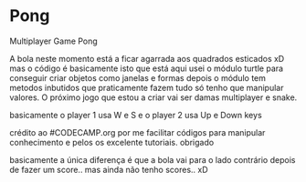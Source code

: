# Pong
Multiplayer Game Pong

A bola neste momento está a ficar agarrada aos quadrados esticados xD
mas o código é basicamente isto que está aqui usei o módulo turtle para conseguir criar objetos como janelas e formas depois o módulo tem metodos inbutidos que praticamente fazem tudo só tenho que manipular valores. 
O próximo jogo que estou a criar vai ser damas multiplayer e snake.

basicamente o player 1 usa W e S e o player 2 usa Up e Down keys

crédito ao #CODECAMP.org por me facilitar códigos para manipular conhecimento e pelos os excelente tutoriais. obrigado

basicamente a única diferença é que a bola vai para o lado contrário depois de fazer um score.. mas ainda não tenho scores.. xD
